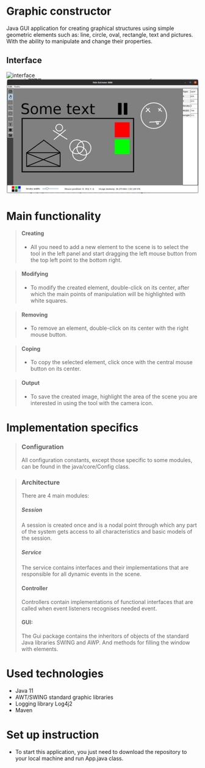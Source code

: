 # Graphic constructor
Java GUI application for creating graphical structures using simple geometric elements such as: 
line, circle, oval, rectangle, text and pictures.
With the ability to manipulate and change their properties.

## Interface 
![interface](readme.images/GIF-211229_162157.gif)
![interface](readme.images/interface_screenshot.png)

# Main functionality
> #### Creating
> + All you need to add a new element to the scene is to select the tool in the left panel 
and start dragging the left mouse button from the top left point to the bottom right.

> #### Modifying
> + To modify the created element, double-click on its center, after which the main points 
of manipulation will be highlighted with white squares.

> #### Removing
> + To remove an element, double-click on its center with the right mouse button.

> #### Coping
> + To copy the selected element, click once with the central mouse button on its center.

> #### Output
> + To save the created image, highlight the area of the scene you are interested 
in using the tool with the camera icon.

# Implementation specifics
> ### Configuration
> All configuration constants, except those specific to some modules, can be found in the java/core/Config class.

> ### Architecture
> There are 4 main modules:
> ##### Session
> A session is created once and is a nodal point through which any part of 
> the system gets access to all characteristics and basic models of the session.
> ##### Service 
> The service contains interfaces and their implementations that 
> are responsible for all dynamic events in the scene.
> #### Controller
> Controllers contain implementations of functional interfaces that are called when 
> event listeners recognises needed event. 
> #### GUI:
> The Gui package contains the inheritors of objects of the standard Java libraries SWING and AWP.
> And methods for filling the window with elements.

# Used technologies
+ Java 11 
+ AWT/SWING standard graphic libraries
+ Logging library Log4j2
+ Maven

# Set up instruction
- To start this application, you just need to download the repository to your local machine and run App.java class.
